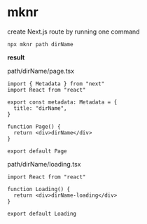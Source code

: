 # mknr

create Next.js route by running one command

`npx mknr path dirName`

**result**

path/dirName/page.tsx

```tsx
import { Metadata } from "next"
import React from "react"

export const metadata: Metadata = {
  title: "dirName",
}

function Page() {
  return <div>dirName</div>
}

export default Page
```

path/dirName/loading.tsx

```tsx
import React from "react"

function Loading() {
  return <div>dirName-loading</div>
}

export default Loading
```

